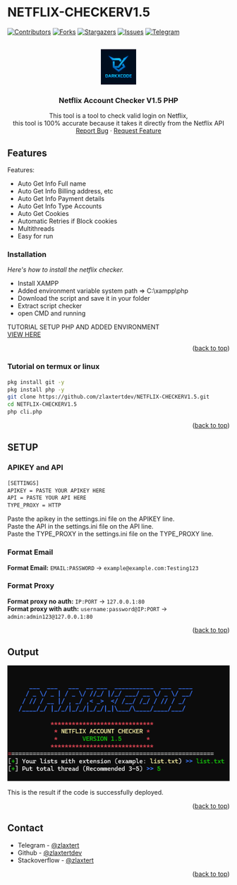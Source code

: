 <a id="readme-top"></a>
# NETFLIX-CHECKERV1.5

[![Contributors][contributors-shield]][contributors-url]
[![Forks][forks-shield]][forks-url]
[![Stargazers][stars-shield]][stars-url]
[![Issues][issues-shield]][issues-url]
[![Telegram][telegram-shield]][telegram-url]

<!-- PROJECT LOGO -->
<br />
<div align="center">
  <a href="https://t.me/zlaxtert">
    <img src="img/darkxcode.PNG" alt="Logo" width="80" height="80">
  </a>

  <h3 align="center">Netflix Account Checker V1.5 PHP</h3>

  <p align="center">
    This tool is a tool to check valid login on Netflix, <br />
    this tool is 100% accurate because it takes it directly from the Netflix API
    <br />
    <a href="https://t.me/zlaxtert">Report Bug</a>
    &middot;
    <a href="https://t.me/zlaxtert">Request Feature</a>
  </p>
</div>


## Features

Features:
* Auto Get Info Full name
* Auto Get Info Billing address, etc
* Auto Get Info Payment details
* Auto Get Info Type Accounts
* Auto Get Cookies
* Automatic Retries if Block cookies
* Multithreads
* Easy for run
<!-- GETTING STARTED -->

### Installation

_Here's how to install the netflix checker._

* Install XAMPP
* Added environment variable system path => C:\xampp\php
* Download the script and save it in your folder
* Extract script checker
* open CMD and running

TUTORIAL SETUP PHP AND ADDED ENVIRONMENT<br />
[VIEW HERE](https://fellowtuts.com/php/run-php-from-command-line-in-windows-and-xampp/)

<p align="right">(<a href="#readme-top">back to top</a>)</p>

### Tutorial on termux or linux
   ```sh
   pkg install git -y
   pkg install php -y
   git clone https://github.com/zlaxtertdev/NETFLIX-CHECKERV1.5.git
   cd NETFLIX-CHECKERV1.5
   php cli.php
   ```
<p align="right">(<a href="#readme-top">back to top</a>)</p>

## SETUP
### APIKEY and API
   ```sh
   [SETTINGS]
   APIKEY = PASTE YOUR APIKEY HERE
   API = PASTE YOUR API HERE
   TYPE_PROXY = HTTP
   ```
<p>
  Paste the apikey in the settings.ini file on the APIKEY line. <br />
  Paste the API in the settings.ini file on the API line. <br />
  Paste the TYPE_PROXY in the settings.ini file on the TYPE_PROXY line. <br />
</p>

### Format Email
**Format Email:** `EMAIL:PASSWORD` → `example@example.com:Testing123`
### Format Proxy
**Format proxy no auth:** `IP:PORT` → `127.0.0.1:80`<br />
**Format proxy with auth:** `username:password@IP:PORT` → `admin:admin123@127.0.0.1:80`

<p align="right">(<a href="#readme-top">back to top</a>)</p>


<!-- OUTPUT -->
## Output

[![Product Name Screen Shot][product-screenshot]](https://t.me/zlaxtert)

This is the result if the code is successfully deployed.

<p align="right">(<a href="#readme-top">back to top</a>)</p>


<!-- CONTACT -->
## Contact

* Telegram - [@zlaxtert](https://t.me/zlaxtert)
* Github - [@zlaxtertdev](https://github.com/zlaxtertdev)
* Stackoverflow - [@zlaxtert](https://stackoverflow.com/users/31033623)

<p align="right">(<a href="#readme-top">back to top</a>)</p>




<!-- MARKDOWN LINKS & IMAGES -->
<!-- https://www.markdownguide.org/basic-syntax/#reference-style-links -->
[contributors-shield]: https://img.shields.io/github/contributors/zlaxtertdev/NETFLIX-CHECKERV1.5.svg?style=for-the-badge
[contributors-url]: https://github.com/zlaxtertdev/NETFLIX-CHECKERV1.5/graphs/contributors
[forks-shield]: https://img.shields.io/github/forks/zlaxtertdev/NETFLIX-CHECKERV1.5.svg?style=for-the-badge
[forks-url]: https://github.com/zlaxtertdev/NETFLIX-CHECKERV1.5/network/members
[stars-shield]: https://img.shields.io/github/stars/zlaxtertdev/NETFLIX-CHECKERV1.5.svg?style=for-the-badge
[stars-url]: https://github.com/zlaxtertdev/NETFLIX-CHECKERV1.5/stargazers
[issues-shield]: https://img.shields.io/github/issues/zlaxtertdev/NETFLIX-CHECKERV1.5.svg?style=for-the-badge
[issues-url]: https://github.com/zlaxtertdev/NETFLIX-CHECKERV1.5/issues
[telegram-shield]: https://img.shields.io/badge/telegram-blue.svg?style=for-the-badge&logo=telegram&colorB=555
[telegram-url]: https://t.me/zlaxtert
[product-screenshot]: img/ress.png
